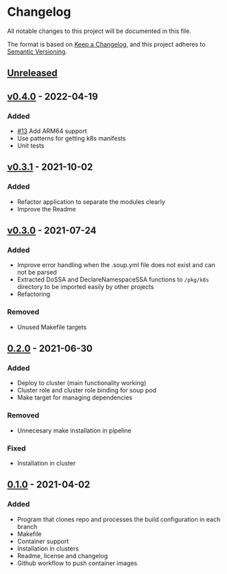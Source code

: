 # Changelog
All notable changes to this project will be documented in this file.

The format is based on [Keep a Changelog](https://keepachangelog.com/en/1.0.0/),
and this project adheres to [Semantic Versioning](https://semver.org/spec/v2.0.0.html).

## [Unreleased](https://github.com/caldito/soup/tree/develop)

## [v0.4.0](https://github.com/caldito/soup/releases/tag/v0.4.0) - 2022-04-19
### Added
- [#13](https://github.com/caldito/soup/issues/13) Add ARM64 support
- Use patterns for getting k8s manifests
- Unit tests

## [v0.3.1](https://github.com/caldito/soup/releases/tag/v0.3.1) - 2021-10-02
### Added
- Refactor application to separate the modules clearly
- Improve the Readme

## [v0.3.0](https://github.com/caldito/soup/releases/tag/v0.3.0) - 2021-07-24
### Added
- Improve error handling when the .soup.yml file does not exist and can not be parsed
- Extracted DoSSA and DeclareNamespaceSSA functions to `/pkg/k8s` directory to be imported easily by other projects
- Refactoring
### Removed
- Unused Makefile targets

## [0.2.0](https://github.com/caldito/soup/releases/tag/0.2.0) - 2021-06-30
### Added
- Deploy to cluster (main functionality working)
- Cluster role and cluster role binding for soup pod
- Make target for managing dependencies
### Removed
- Unnecesary make installation in pipeline
### Fixed
- Installation in cluster

## [0.1.0](https://github.com/caldito/soup/releases/tag/0.1.0) - 2021-04-02
### Added
- Program that clones repo and processes the build configuration in each branch
- Makefile
- Container support
- Installation in clusters
- Readme, license and changelog
- Github workflow to push container images
